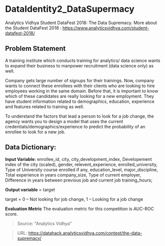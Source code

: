 # DataIdentity2_DataSupermacy

Analytics Vidhya Student DataFest 2018: The Data Supremacy.
More about the Student DataFest 2018 : https://www.analyticsvidhya.com/student-datafest-2018/ 

## Problem Statement

A training institute which conducts training for analytics/ data science wants to expand their business to manpower recruitment (data science only) as well. 
 
Company gets large number of signups for their trainings. Now, company wants to connect these enrollees with their clients who are looking to hire employees working in the same domain. Before that, it is important to know which of these candidates are really looking for a new employment. They have student information related to demographics, education, experience and features related to training as well.
 
To understand the factors that lead a person to look for a job change, the agency wants you to design a model that uses the current credentials/demographics/experience to predict the probability of an enrollee to look for a new job.

## Data Dictionary:
 
**Input Variable:** enrollee_id, city, city_development_index, Developement index of the city (scaled), gender, relevent_experience, 
enrolled_university, Type of University course enrolled if any, education_level, major_discipline, Total experience in years
company_size, Type of current employer, Difference in years between previous job and current job training_hours;

**Output variable** = target
 
target = 0 – Not looking for job change, 1 – Looking for a job change

**Evaluation Metric**
The evaluation metric for this competition is AUC-ROC score.


>Source: "Analytics Vidhya"

>URL: https://datahack.analyticsvidhya.com/contest/the-data-supremacy/
